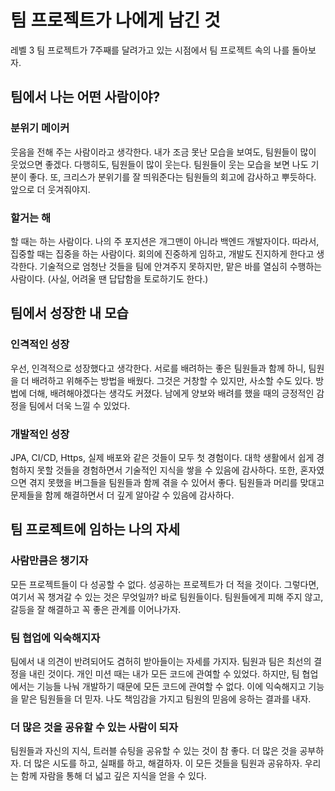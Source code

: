 # 팀 프로젝트가 나에게 남긴 것

레벨 3 팀 프로젝트가 7주째를 달려가고 있는 시점에서 팀 프로젝트 속의 나를 돌아보자.

## 팀에서 나는 어떤 사람이야?

### 분위기 메이커

 웃음을 전해 주는 사람이라고 생각한다. 내가 조금 못난 모습을 보여도, 팀원들이 많이 웃었으면 좋겠다. 다행히도, 팀원들이 많이 웃는다. 팀원들이 웃는 모습을 보면 나도 기분이 좋다. 또, 크리스가 분위기를 잘 띄워준다는 팀원들의 회고에 감사하고 뿌듯하다. 앞으로 더 웃겨줘야지.

### 할거는 해

 할 때는 하는 사람이다. 나의 주 포지션은 개그맨이 아니라 백엔드 개발자이다. 따라서, 집중할 때는 집중을 하는 사람이다. 회의에 진중하게 임하고, 개발도 진지하게 한다고 생각한다. 기술적으로 엄청난 것들을 팀에 안겨주지 못하지만, 맡은 바를 열심히 수행하는 사람이다. (사실, 어려울 땐 답답함을 토로하기도 한다.) 

## 팀에서 성장한 내 모습

### 인격적인 성장

 우선, 인격적으로 성장했다고 생각한다. 서로를 배려하는 좋은 팀원들과 함께 하니, 팀원을 더 배려하고 위해주는 방법을 배웠다. 그것은 거창할 수 있지만, 사소할 수도 있다. 방법에 더해, 배려해야겠다는 생각도 커졌다. 남에게 양보와 배려를 했을 때의 긍정적인 감정을 팀에서 더욱 느낄 수 있었다.

### 개발적인 성장

 JPA, CI/CD, Https, 실제 배포와 같은 것들이 모두 첫 경험이다. 대학 생활에서 쉽게 경험하지 못할 것들을 경험하면서 기술적인 지식을 쌓을 수 있음에 감사하다. 또한, 혼자였으면 겪지 못했을 버그들을 팀원들과 함께 겪을 수 있어서 좋다. 팀원들과 머리를 맞대고 문제들을 함께 해결하면서 더 깊게 알아갈 수 있음에 감사하다.

## 팀 프로젝트에 임하는 나의 자세

### 사람만큼은 챙기자

 모든 프로젝트들이 다 성공할 수 없다. 성공하는 프로젝트가 더 적을 것이다. 그렇다면, 여기서 꼭 챙겨갈 수 있는 것은 무엇일까? 바로 팀원들이다. 팀원들에게 피해 주지 않고, 갈등을 잘 해결하고 꼭 좋은 관계를 이어나가자.

### 팀 협업에 익숙해지자

 팀에서 내 의견이 반려되어도 겸허히 받아들이는 자세를 가지자. 팀원과 팀은 최선의 결정을 내린 것이다. 개인 미션 때는 내가 모든 코드에 관여할 수 있었다. 하지만, 팀 협업에서는 기능들 나눠 개발하기 때문에 모든 코드에 관여할 수 없다. 이에 익숙해지고 기능을 맡은 팀원들을 더 믿자. 나도 책임감을 가지고 팀원의 믿음에 응하는 결과를 내자.

### 더 많은 것을 공유할 수 있는 사람이 되자

 팀원들과 자신의 지식, 트러블 슈팅을 공유할 수 있는 것이 참 좋다. 더 많은 것을 공부하자. 더 많은 시도를 하고, 실패를 하고, 해결하자. 이 모든 것들을 팀원과 공유하자. 우리는 함께 자람을 통해 더 넓고 깊은 지식을 얻을 수 있다.